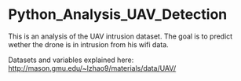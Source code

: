# Python_Analysis_UAV_Detection

This is an analysis of the UAV intrusion dataset. The goal is to predict wether the drone is in intrusion from his wifi data.

Datasets and variables explained here:  http://mason.gmu.edu/~lzhao9/materials/data/UAV/
